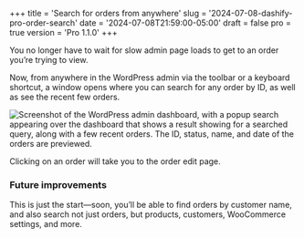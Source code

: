 +++
title = 'Search for orders from anywhere'
slug = '2024-07-08-dashify-pro-order-search'
date = '2024-07-08T21:59:00-05:00'
draft = false
pro = true
version = 'Pro 1.1.0'
+++

You no longer have to wait for slow admin page loads to get to an order you’re trying to view.

Now, from anywhere in the WordPress admin via the toolbar or a keyboard shortcut, a window opens where you can search for any order by ID, as well as see the recent few orders.

![Screenshot of the WordPress admin dashboard, with a popup search appearing over the dashboard that shows a result showing for a searched query, along with a few recent orders. The ID, status, name, and date of the orders are previewed.](/releases/2024-07-08-dashify-pro-order-search/order-search.png)

Clicking on an order will take you to the order edit page.

### Future improvements

This is just the start—soon, you’ll be able to find orders by customer name, and also search not just orders, but products, customers, WooCommerce settings, and more.

